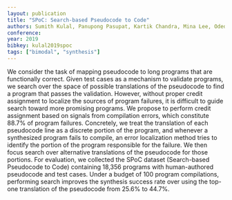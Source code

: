 ```yaml
---
layout: publication
title: "SPoC: Search-based Pseudocode to Code"
authors: Sumith Kulal, Panupong Pasupat, Kartik Chandra, Mina Lee, Oded Padon, Alex Aiken, Percy S. Liang
conference:
year: 2019
bibkey: kulal2019spoc
tags: ["bimodal", "synthesis"]
---
```

We consider the task of mapping pseudocode to long programs that are functionally correct. Given test cases as a mechanism to validate programs, we search over the space of possible translations of the pseudocode to find a program that passes the validation. However, without proper credit assignment to localize the sources of program failures, it is difficult to guide search toward more promising programs. We propose to perform credit assignment based on signals from compilation errors, which constitute 88.7% of program failures. Concretely, we treat the translation of each pseudocode line as a discrete portion of the program, and whenever a synthesized program fails to compile, an error localization method tries to identify the portion of the program responsible for the failure. We then focus search over alternative translations of the pseudocode for those portions. For evaluation, we collected the SPoC dataset (Search-based Pseudocode to Code) containing 18,356 programs with human-authored pseudocode and test cases. Under a budget of 100 program compilations, performing search improves the synthesis success rate over using the top-one translation of the pseudocode from 25.6% to 44.7%. 
